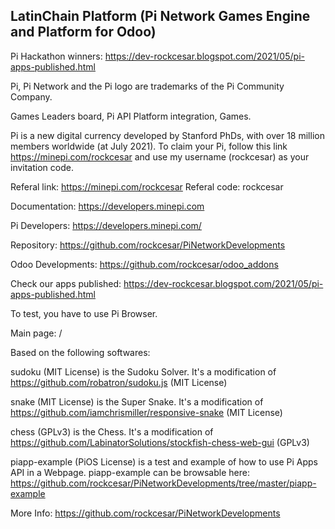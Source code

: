 LatinChain Platform (Pi Network Games Engine and Platform for Odoo)
-----------------

Pi Hackathon winners: https://dev-rockcesar.blogspot.com/2021/05/pi-apps-published.html

Pi, Pi Network and the Pi logo are trademarks of the Pi Community Company.

Games Leaders board, Pi API Platform integration, Games.

Pi is a new digital currency developed by Stanford PhDs, with over 18 million members worldwide (at July 2021). To claim your Pi, follow this link https://minepi.com/rockcesar and use my username (rockcesar) as your invitation code.

Referal link: https://minepi.com/rockcesar
Referal code: rockcesar

Documentation: https://developers.minepi.com

Pi Developers: https://developers.minepi.com/

Repository: https://github.com/rockcesar/PiNetworkDevelopments

Odoo Developments: https://github.com/rockcesar/odoo_addons

Check our apps published: https://dev-rockcesar.blogspot.com/2021/05/pi-apps-published.html

To test, you have to use Pi Browser.

Main page: /

Based on the following softwares:

sudoku (MIT License) is the Sudoku Solver. It's a modification of https://github.com/robatron/sudoku.js (MIT License)

snake (MIT License) is the Super Snake. It's a modification of https://github.com/iamchrismiller/responsive-snake (MIT License)

chess (GPLv3) is the Chess. It's a modification of https://github.com/LabinatorSolutions/stockfish-chess-web-gui (GPLv3)

piapp-example (PiOS License) is a test and example of how to use Pi Apps API in a Webpage.
piapp-example can be browsable here: https://github.com/rockcesar/PiNetworkDevelopments/tree/master/piapp-example

More Info: https://github.com/rockcesar/PiNetworkDevelopments
